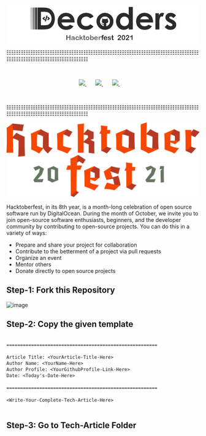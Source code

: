 <img align="center" width="1000" alt="logo" src="assets/DECODERS-HACKTOBERFEST-2021.png">

☷☷☷☷☷☷☷☷☷☷☷☷☷☷☷☷☷☷☷☷☷☷☷☷☷☷☷☷☷☷☷☷☷☷☷☷☷☷☷☷☷☷☷☷☷☷☷☷☷☷☷☷☷☷☷☷☷
<br/>

  <br/>

  <p align="center">
<a href="https://t.me/decodershbtu">
    <img src="https://upload.wikimedia.org/wikipedia/commons/8/82/Telegram_logo.svg" height="50px" />
  </a>&nbsp; &nbsp; &nbsp;
  <a href="https://www.linkedin.com/company/decodershbtu">
    <img src="https://raw.githubusercontent.com/alexnaiman/alexnaiman/master/resources/linkedin.webp" height="50px" />
  </a>&nbsp; &nbsp; &nbsp;
  <a href="https://instagram.com/decodershbtu">
    <img src="https://upload.wikimedia.org/wikipedia/commons/thumb/1/13/CIS-A2K_Instagram_Icon_%28Pink%29.svg/640px-CIS-A2K_Instagram_Icon_%28Pink%29.svg.png" height="50px" />
  </a>&nbsp; &nbsp; &nbsp;

</p>
  <br/>

☷☷☷☷☷☷☷☷☷☷☷☷☷☷☷☷☷☷☷☷☷☷☷☷☷☷☷☷☷☷☷☷☷☷☷☷☷☷☷☷☷☷☷☷☷☷☷☷☷☷☷☷☷☷☷☷☷
<br/>

<img width="1000" alt="logo" src="assets/logo-hacktoberfest-2021.svg">

Hacktoberfest, in its 8th year, is a month-long celebration of open source software run by DigitalOcean. During the month of October, we invite you to join open-source software enthusiasts, beginners, and the developer community by contributing to open-source projects. You can do this in a variety of ways:

- Prepare and share your project for collaboration
- Contribute to the betterment of a project via pull requests
- Organize an event
- Mentor others
- Donate directly to open source projects





<h2><strong> Step-1: </strong> Fork this Repository</h2>

![image](https://user-images.githubusercontent.com/23385605/137081570-123c1118-fea3-496b-9f28-6cfee0b21bdc.png)



<h2><strong> Step-2: </strong> Copy the given template</h2>

```

=======================================================

Article Title: <YourArticle-Title-Here>
Author Name: <YourName-Here>
Author Profile: <YourGithubProfile-Link-Here>
Date: <Today's-Date-Here>

=======================================================

<Write-Your-Complete-Tech-Article-Here>


```


<h2> Step-3: Go to Tech-Article Folder</h2>
